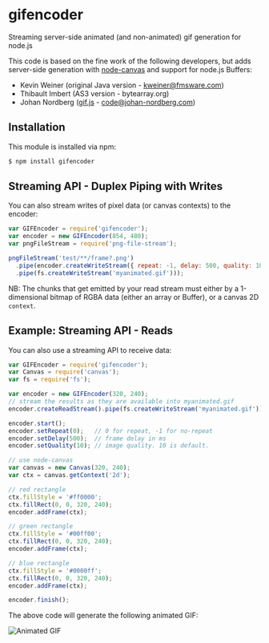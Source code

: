 # gifencoder

Streaming server-side animated (and non-animated) gif generation for node.js

This code is based on the fine work of the following developers, but adds
server-side generation with [node-canvas](https://github.com/learnboost/node-canvas)
and support for node.js Buffers:

* Kevin Weiner (original Java version - kweiner@fmsware.com)
* Thibault Imbert (AS3 version - bytearray.org)
* Johan Nordberg ([gif.js](http://jnordberg.github.io/gif.js/) - code@johan-nordberg.com)

## Installation

This module is installed via npm:

``` bash
$ npm install gifencoder
```

## Streaming API - Duplex Piping with Writes

You can also stream writes of pixel data (or canvas contexts) to the encoder:

``` js
var GIFEncoder = require('gifencoder');
var encoder = new GIFEncoder(854, 480);
var pngFileStream = require('png-file-stream');

pngFileStream('test/**/frame?.png')
  .pipe(encoder.createWriteStream({ repeat: -1, delay: 500, quality: 10 }))
  .pipe(fs.createWriteStream('myanimated.gif')));
```

NB: The chunks that get emitted by your read stream must either by a 1-dimensional bitmap of RGBA
data (either an array or Buffer), or a canvas 2D `context`.

## Example: Streaming API - Reads

You can also use a streaming API to receive data:

``` js
var GIFEncoder = require('gifencoder');
var Canvas = require('canvas');
var fs = require('fs');

var encoder = new GIFEncoder(320, 240);
// stream the results as they are available into myanimated.gif
encoder.createReadStream().pipe(fs.createWriteStream('myanimated.gif'));

encoder.start();
encoder.setRepeat(0);   // 0 for repeat, -1 for no-repeat
encoder.setDelay(500);  // frame delay in ms
encoder.setQuality(10); // image quality. 10 is default.

// use node-canvas
var canvas = new Canvas(320, 240);
var ctx = canvas.getContext('2d');

// red rectangle
ctx.fillStyle = '#ff0000';
ctx.fillRect(0, 0, 320, 240);
encoder.addFrame(ctx);

// green rectangle
ctx.fillStyle = '#00ff00';
ctx.fillRect(0, 0, 320, 240);
encoder.addFrame(ctx);

// blue rectangle
ctx.fillStyle = '#0000ff';
ctx.fillRect(0, 0, 320, 240);
encoder.addFrame(ctx);

encoder.finish();
```
The above code will generate the following animated GIF:

![Animated GIF](https://raw.github.com/eugeneware/gifencoder/master/examples/myanimated.gif)
